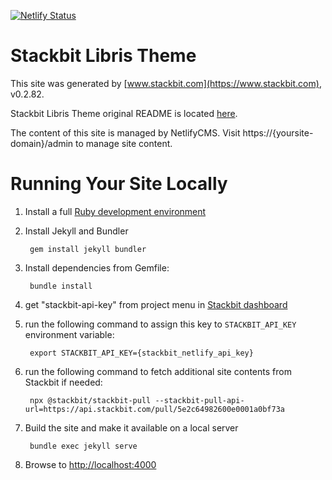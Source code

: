[![Netlify Status](https://api.netlify.com/api/v1/badges/5ecc79b8-92cb-4f06-a6ee-59419ddf6167/deploy-status)](https://app.netlify.com/sites/joaogabriellima/deploys)

# Stackbit Libris Theme

This site was generated by [www.stackbit.com](https://www.stackbit.com), v0.2.82.

Stackbit Libris Theme original README is located [here](./README.theme.md).

The content of this site is managed by NetlifyCMS. Visit https://{yoursite-domain}/admin to manage site content.

# Running Your Site Locally

1. Install a full [Ruby development environment](https://jekyllrb.com/docs/installation/)

1. Install Jekyll and Bundler

        gem install jekyll bundler

1. Install dependencies from Gemfile:

        bundle install

1. get "stackbit-api-key" from project menu in [Stackbit dashboard](https://app.stackbit.com/dashboard)

1. run the following command to assign this key to `STACKBIT_API_KEY` environment variable:

        export STACKBIT_API_KEY={stackbit_netlify_api_key}

1. run the following command to fetch additional site contents from Stackbit if needed:

        npx @stackbit/stackbit-pull --stackbit-pull-api-url=https://api.stackbit.com/pull/5e2c64982600e0001a0bf73a

1. Build the site and make it available on a local server

        bundle exec jekyll serve

1. Browse to [http://localhost:4000](http://localhost:4000)
